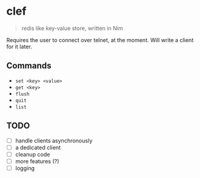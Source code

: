 # clef
> redis like key-value store, written in Nim

Requires the user to connect over telnet, at the moment. Will write a client for it later.

## Commands
- `set <key> <value>`
- `get <key>`
- `flush`
- `quit`
- `list`

## TODO

- [ ] handle clients asynchronously
- [ ] a dedicated client
- [ ] cleanup code
- [ ] more features (?)
- [ ] logging
